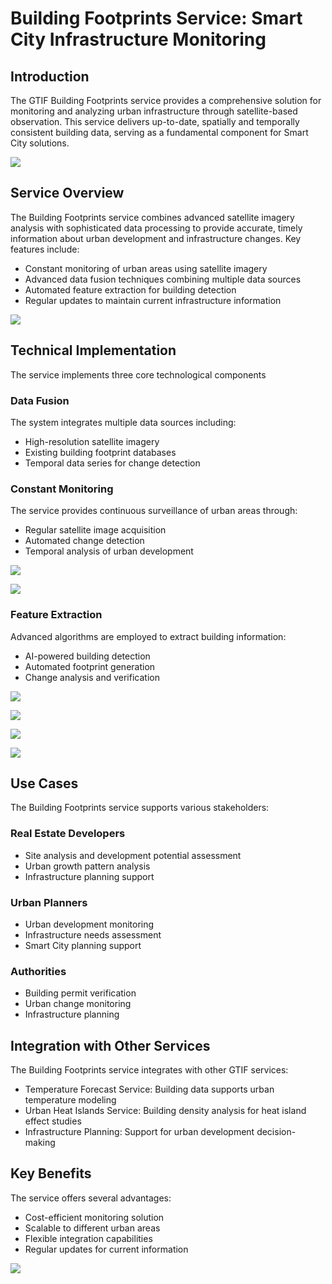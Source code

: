 # Building Footprints Service: Smart City Infrastructure Monitoring
## Introduction
The GTIF Building Footprints service provides a comprehensive solution for monitoring and analyzing urban infrastructure through satellite-based observation. This service delivers up-to-date, spatially and temporally consistent building data, serving as a fundamental component for Smart City solutions.


![](https://raw.githubusercontent.com/silvester-pari/public-narratives/e7b97b072896a5ac9778e1bdbe9cdb0afc78ffe3/assets/ubiwb/building-footprints-01.png)

## Service Overview
The Building Footprints service combines advanced satellite imagery analysis with sophisticated data processing to provide accurate, timely information about urban development and infrastructure changes. Key features include:
* Constant monitoring of urban areas using satellite imagery
* Advanced data fusion techniques combining multiple data sources
* Automated feature extraction for building detection
* Regular updates to maintain current infrastructure information




![](https://raw.githubusercontent.com/silvester-pari/public-narratives/e7b97b072896a5ac9778e1bdbe9cdb0afc78ffe3/assets/ubiwb/building-footprints-02.png)

## Technical Implementation
The service implements three core technological components

### Data Fusion
The system integrates multiple data sources including:
*	High-resolution satellite imagery
*	Existing building footprint databases
*	Temporal data series for change detection

### Constant Monitoring
The service provides continuous surveillance of urban areas through:
*	Regular satellite image acquisition
*	Automated change detection
*	Temporal analysis of urban development



![](https://raw.githubusercontent.com/silvester-pari/public-narratives/e7b97b072896a5ac9778e1bdbe9cdb0afc78ffe3/assets/ubiwb/building-footprints-03.png)


![](https://raw.githubusercontent.com/silvester-pari/public-narratives/e7b97b072896a5ac9778e1bdbe9cdb0afc78ffe3/assets/ubiwb/building-footprints-04.png)

### Feature Extraction
Advanced algorithms are employed to extract building information:
*	AI-powered building detection
*	Automated footprint generation
*	Change analysis and verification


![](https://raw.githubusercontent.com/silvester-pari/public-narratives/e7b97b072896a5ac9778e1bdbe9cdb0afc78ffe3/assets/ubiwb/building-footprints-05.png)


![](https://raw.githubusercontent.com/silvester-pari/public-narratives/e7b97b072896a5ac9778e1bdbe9cdb0afc78ffe3/assets/ubiwb/building-footprints-06.png)


![](https://raw.githubusercontent.com/silvester-pari/public-narratives/e7b97b072896a5ac9778e1bdbe9cdb0afc78ffe3/assets/ubiwb/building-footprints-07.png)


![](https://raw.githubusercontent.com/silvester-pari/public-narratives/e7b97b072896a5ac9778e1bdbe9cdb0afc78ffe3/assets/ubiwb/building-footprints-08.png)

## Use Cases
The Building Footprints service supports various stakeholders:
### Real Estate Developers
* Site analysis and development potential assessment
* Urban growth pattern analysis
* Infrastructure planning support

### Urban Planners
* Urban development monitoring
* Infrastructure needs assessment
* Smart City planning support

### Authorities
* Building permit verification
* Urban change monitoring
* Infrastructure planning

## Integration with Other Services
The Building Footprints service integrates with other GTIF services:
*	Temperature Forecast Service: Building data supports urban temperature modeling
*	Urban Heat Islands Service: Building density analysis for heat island effect studies
*	Infrastructure Planning: Support for urban development decision-making

## Key Benefits
The service offers several advantages:
*	Cost-efficient monitoring solution
*	Scalable to different urban areas
*	Flexible integration capabilities
*	Regular updates for current information

![](https://raw.githubusercontent.com/silvester-pari/public-narratives/e7b97b072896a5ac9778e1bdbe9cdb0afc78ffe3/assets/ubiwb/building-footprints-09.png)
